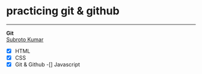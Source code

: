 # practicing git & github
---  
__Git__    
[Subroto Kumar](https://github.com/subrotokumar7)  

-[x] HTML
-[x] CSS
-[x] Git & Github
-[] Javascript
